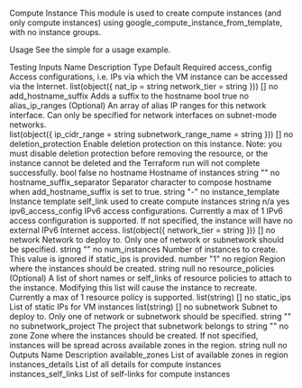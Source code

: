 Compute Instance
This module is used to create compute instances (and only compute instances) using google_compute_instance_from_template, with no instance groups.

Usage
See the simple for a usage example.

Testing
Inputs
Name	Description	Type	Default	Required
access_config	Access configurations, i.e. IPs via which the VM instance can be accessed via the Internet.	
list(object({
    nat_ip       = string
    network_tier = string
  }))
[]	no
add_hostname_suffix	Adds a suffix to the hostname	bool	true	no
alias_ip_ranges	(Optional) An array of alias IP ranges for this network interface. Can only be specified for network interfaces on subnet-mode networks.	
list(object({
    ip_cidr_range         = string
    subnetwork_range_name = string
  }))
[]	no
deletion_protection	Enable deletion protection on this instance. Note: you must disable deletion protection before removing the resource, or the instance cannot be deleted and the Terraform run will not complete successfully.	bool	false	no
hostname	Hostname of instances	string	""	no
hostname_suffix_separator	Separator character to compose hostname when add_hostname_suffix is set to true.	string	"-"	no
instance_template	Instance template self_link used to create compute instances	string	n/a	yes
ipv6_access_config	IPv6 access configurations. Currently a max of 1 IPv6 access configuration is supported. If not specified, the instance will have no external IPv6 Internet access.	
list(object({
    network_tier = string
  }))
[]	no
network	Network to deploy to. Only one of network or subnetwork should be specified.	string	""	no
num_instances	Number of instances to create. This value is ignored if static_ips is provided.	number	"1"	no
region	Region where the instances should be created.	string	null	no
resource_policies	(Optional) A list of short names or self_links of resource policies to attach to the instance. Modifying this list will cause the instance to recreate. Currently a max of 1 resource policy is supported.	list(string)	[]	no
static_ips	List of static IPs for VM instances	list(string)	[]	no
subnetwork	Subnet to deploy to. Only one of network or subnetwork should be specified.	string	""	no
subnetwork_project	The project that subnetwork belongs to	string	""	no
zone	Zone where the instances should be created. If not specified, instances will be spread across available zones in the region.	string	null	no
Outputs
Name	Description
available_zones	List of available zones in region
instances_details	List of all details for compute instances
instances_self_links	List of self-links for compute instances